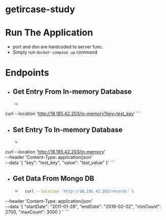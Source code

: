 # getircase-study

# Run  The Application
-  port and dsn are hardcoded to server func. 
- Simply run `docker-compose up` command

# Endpoints
- ## Get Entry From In-memory Database
  - ```bash
curl --location 'http://18.185.42.203/in-memory?key=test_key'
     ```
- ## Set Entry To In-memory Database
    - ```bash
curl --location 'http://18.185.42.203/in-memory' \
--header 'Content-Type: application/json' \
--data '{
"key": "test_key",
"value": "test_value"
}'
      ```
- ## Get Data From Mongo DB
  - ```bash
      curl --location 'http://18.185.42.203/records' \
--header 'Content-Type: application/json' \
--data '{
"startDate": "2011-01-28",
"endDate": "2018-02-02",
"minCount": 2700,
"maxCount": 3000
}
'
     ```